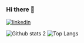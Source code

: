 ### Hi there 👋

<!--
**HarunCetinn/HarunCetinn** is a ✨ _special_ ✨ repository because its `README.md` (this file) appears on your GitHub profile.

Here are some ideas to get you started:

- 🔭 I’m currently working on ...
- 🌱 I’m currently learning ...
- 👯 I’m looking to collaborate on ...
- 🤔 I’m looking for help with ...
- 💬 Ask me about ...
- 📫 How to reach me: ...
- 😄 Pronouns: ...
- ⚡ Fun fact: ...
-->

[![linkedin](https://img.shields.io/badge/Linkedin-000000?style=for-the-badge&logo=Linkedin&logoColor=white)](https://www.linkedin.com/in/haruncetinn/)

![Github stats 2](https://github-readme-stats.vercel.app/api?username=HarunCetinn&show_icons=true&theme=radical)
![Top Langs](https://github-readme-stats.vercel.app/api/top-langs/?username=HarunCetinn&hide=javascript,css,scss,html&theme=tokyonight)
